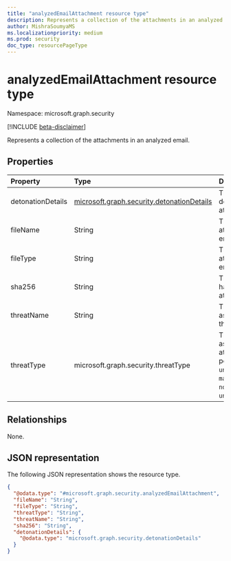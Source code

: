 ```yaml
---
title: "analyzedEmailAttachment resource type"
description: Represents a collection of the attachments in an analyzed email.
author: MishraSoumyaMS
ms.localizationpriority: medium
ms.prod: security
doc_type: resourcePageType
---
```


# analyzedEmailAttachment resource type

Namespace: microsoft.graph.security

[!INCLUDE [beta-disclaimer](../../includes/beta-disclaimer.md)]

Represents a collection of the attachments in an analyzed email.

## Properties
|Property|Type|Description|
|:---|:---|:---|
|detonationDetails|[microsoft.graph.security.detonationDetails](../resources/security-detonationdetails.md)|The detonation details of the attachment.|
|fileName|String|The name of the attachment in the email.|
|fileType|String|The type of the attachment in the email.|
|sha256|String|The SHA256 file hash of the attachment.|
|threatName|String|The threat name associated with the threat type.|
|threatType|microsoft.graph.security.threatType|The threat type associated with the attachment. The possible values are: `unknown`, `spam`, `malware`, `phishing`, `none`, `unknownFutureValue`.|

## Relationships
None.

## JSON representation
The following JSON representation shows the resource type.
<!-- {
  "blockType": "resource",
  "@odata.type": "microsoft.graph.security.analyzedEmailAttachment"
}
-->
``` json
{
  "@odata.type": "#microsoft.graph.security.analyzedEmailAttachment",
  "fileName": "String",
  "fileType": "String",
  "threatType": "String",
  "threatName": "String",
  "sha256": "String",
  "detonationDetails": {
    "@odata.type": "microsoft.graph.security.detonationDetails"
  }
}
```

